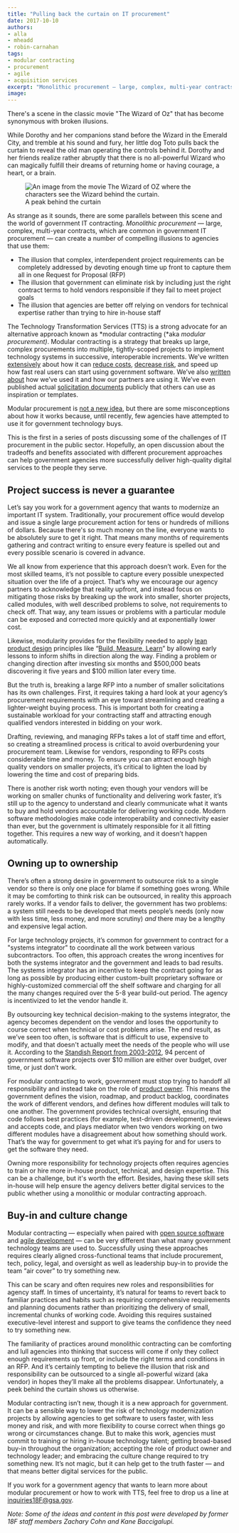 ```yaml
---
title: "Pulling back the curtain on IT procurement"
date: 2017-10-10
authors:
- alla
- mheadd
- robin-carnahan
tags:
- modular contracting
- procurement
- agile
- acquisition services
excerpt: "Monolithic procurement — large, complex, multi-year contracts, which are common in government IT procurement — can create a number of compelling illusions to agencies that use them. The Technology Transformation Services (TTS) is a strong advocate for an alternative approach known as modular contracting (aka modular procurement)."
image:
---
```


There's a scene in the classic movie "The Wizard of Oz" that has become
synonymous with broken illusions.

While Dorothy and her companions stand before the Wizard in the Emerald
City, and tremble at his sound and fury, her little dog Toto pulls back
the curtain to reveal the old man operating the controls behind it.
Dorothy and her friends realize rather abruptly that there is no
all-powerful Wizard who can magically fulfill their dreams of returning
home or having courage, a heart, or a brain.

<figure>
	<img src="{{site.baseurl}}/assets/blog/wizard-of-oz/wizardofoz.jpg" alt="An image from the movie The Wizard of OZ where the characters see the Wizard behind the curtain."/>
  	<figcaption>A peak behind the curtain</figcaption>
</figure>

As strange as it sounds, there are some parallels between this scene and
the world of government IT contracting. *Monolithic procurement* —
large, complex, multi-year contracts, which are common in government IT
procurement — can create a number of compelling illusions to agencies
that use them:

-   The illusion that complex, interdependent project requirements can be completely addressed by devoting enough time up front to capture them all in one Request for Proposal (RFP)
-   The illusion that government can eliminate risk by including just the right contract terms to hold vendors responsible if they fail to meet project goals
-   The illusion that agencies are better off relying on vendors for technical expertise rather than trying to hire in-house staff

The Technology Transformation Services (TTS) is a strong advocate for an
alternative approach known as *modular contracting (*aka *modular
procurement)*. Modular contracting is a strategy that breaks up large,
complex procurements into multiple, tightly-scoped projects to implement
technology systems in successive, interoperable increments. We’ve
written
[extensively](https://18f.gsa.gov/2016/11/15/modular-procurement-state-local-government/)
about how it can [reduce
costs](https://18f.gsa.gov/2016/09/20/mississippi-agile-modular-techniques-child-welfare-system/),
[decrease
risk](https://18f.gsa.gov/2016/03/22/helping-california-buy-a-new-child-welfare-system/),
and speed up how fast real users can start using government software.
We’ve also [written
about](https://18f.gsa.gov/2016/09/20/mississippi-agile-modular-techniques-child-welfare-system/)
how we’ve used it and how our partners are using it. We’ve even
published actual [solicitation
documents](https://github.com/search?q=topic%3Aagile-bpa+org%3A18F&type=Repositories)
publicly that others can use as inspiration or templates.

Modular procurement is [not a new
idea](https://modularcontracting.18f.gov/), but there are some
misconceptions about how it works because, until recently, few agencies
have attempted to use it for government technology buys.

This is the first in a series of posts discussing some of the challenges
of IT procurement in the public sector. Hopefully, an open discussion
about the tradeoffs and benefits associated with different procurement
approaches can help government agencies more successfully deliver
high-quality digital services to the people they serve.

Project success is never a guarantee
------------------------------------

Let’s say you work for a government agency that wants to modernize an
important IT system. Traditionally, your procurement office would
develop and issue a single large procurement action for tens or hundreds
of millions of dollars. Because there's so much money on the line,
everyone wants to be absolutely sure to get it right. That means many
months of requirements gathering and contract writing to ensure every
feature is spelled out and every possible scenario is covered in
advance.

We all know from experience that this approach doesn’t work. Even for
the most skilled teams, it’s not possible to capture every possible
unexpected situation over the life of a project. That’s why we encourage
our agency partners to acknowledge that reality upfront, and instead
focus on mitigating those risks by breaking up the work into smaller,
shorter projects, called modules, with well described problems to solve,
not requirements to check off. That way, any team issues or problems
with a particular module can be exposed and corrected more quickly and
at exponentially lower cost.

Likewise, modularity provides for the flexibility needed to apply [lean
product
design](https://18f.gsa.gov/2015/11/20/how-we-use-a-lean-approach-to-product-design/)
principles like “[Build, Measure,
Learn](https://steveblank.com/2015/05/06/build-measure-learn-throw-things-against-the-wall-and-see-if-they-work/)”
by allowing early lessons to inform shifts in direction along the way.
Finding a problem or changing direction after investing six months and
$500,000 beats discovering it five years and $100 million later every
time.

But the truth is, breaking a large RFP into a number of smaller
solicitations has its own challenges. First, it requires taking a hard
look at your agency’s procurement requirements with an eye toward
streamlining and creating a lighter-weight buying process. This is
important both for creating a sustainable workload for your contracting
staff and attracting enough qualified vendors interested in bidding on
your work.

Drafting, reviewing, and managing RFPs takes a lot of staff time and
effort, so creating a streamlined process is critical to avoid
overburdening your procurement team. Likewise for vendors, responding to
RFPs costs considerable time and money. To ensure you can attract enough
high quality vendors on smaller projects, it’s critical to lighten the
load by lowering the time and cost of preparing bids.

There is another risk worth noting; even though your vendors will be
working on smaller chunks of functionality and delivering work faster,
it’s still up to the agency to understand and clearly communicate what
it wants to buy and hold vendors accountable for delivering working
code. Modern software methodologies make code interoperability and
connectivity easier than ever, but the government is ultimately
responsible for it all fitting together. This requires a new way of
working, and it doesn’t happen automatically.

Owning up to ownership
----------------------

There’s often a strong desire in government to outsource risk to a
single vendor so there is only one place for blame if something goes
wrong. While it may be comforting to think risk can be outsourced, in
reality this approach rarely works. If a vendor fails to deliver, the
government has two problems: a system still needs to be developed that
meets people’s needs (only now with less time, less money, and more
scrutiny) *and* there may be a lengthy and expensive legal action.

For large technology projects, it’s common for government to contract
for a "systems integrator" to coordinate all the work between various
subcontractors. Too often, this approach creates the wrong incentives
for both the systems integrator and the government and leads to bad
results. The systems integrator has an incentive to keep the contract
going for as long as possible by producing either custom-built
proprietary software or highly-customized commercial off the shelf
software and charging for all the many changes required over the 5-8
year build-out period. The agency is incentivized to let the vendor
handle it.

By outsourcing key technical decision-making to the systems integrator,
the agency becomes dependent on the vendor and loses the opportunity to
course correct when technical or cost problems arise. The end result, as
we’ve seen too often, is software that is difficult to use, expensive to
modify, and that doesn't actually meet the needs of the people who will
use it. According to the [Standish Report from
2003-2012](https://www.brookings.edu/blog/techtank/2015/08/25/doomed-challenges-and-solutions-to-government-it-projects/),
94 percent of government software projects over \$10 million are either
over budget, over time, or just don’t work.

For modular contracting to work, government must stop trying to handoff
all responsibility and instead take on the role of [product
owner](https://playbook.cio.gov/#play6). This means the government
defines the vision, roadmap, and product backlog, coordinates the work
of different vendors, and defines how different modules will talk to one
another. The government provides technical oversight, ensuring that code
follows best practices (for example, test-driven development), reviews
and accepts code, and plays mediator when two vendors working on two
different modules have a disagreement about how something should work.
That’s the way for government to get what it’s paying for and for users
to get the software they need.

Owning more responsibility for technology projects often requires
agencies to train or hire more in-house product, technical, and design
expertise. This can be a challenge, but it's worth the effort. Besides,
having these skill sets in-house will help ensure the agency delivers
better digital services to the public whether using a monolithic or
modular contracting approach.

Buy-in and culture change
-------------------------

Modular contracting — especially when paired with [open source
software](https://18f.gsa.gov/2016/08/08/facts-about-publishing-open-source-code-in-government/)
and [agile
development](https://modularcontracting.18f.gov/agile-development/) —
can be very different than what many government technology teams are
used to. Successfully using these approaches requires clearly aligned
cross-functional teams that include procurement, tech, policy, legal,
and oversight as well as leadership buy-in to provide the team “air
cover” to try something new.

This can be scary and often requires new roles and responsibilities for
agency staff. In times of uncertainty, it’s natural for teams to revert
back to familiar practices and habits such as requiring comprehensive
requirements and planning documents rather than prioritizing the
delivery of small, incremental chunks of working code. Avoiding this
requires sustained executive-level interest and support to give teams
the confidence they need to try something new.

The familiarity of practices around monolithic contracting can be
comforting and lull agencies into thinking that success will come if
only they collect enough requirements up front, or include the right
terms and conditions in an RFP. And it’s certainly tempting to believe
the illusion that risk and responsibility can be outsourced to a single
all-powerful wizard (aka vendor) in hopes they’ll make all the problems
disappear. Unfortunately, a peek behind the curtain shows us otherwise.

Modular contracting isn’t new, though it is a new approach for
government. It can be a sensible way to lower the risk of technology
modernization projects by allowing agencies to get software to users
faster, with less money and risk, and with more flexibility to course
correct when things go wrong or circumstances change. But to make this
work, agencies must commit to training or hiring in-house technology
talent; getting broad-based buy-in throughout the organization;
accepting the role of product owner and technology leader; and embracing
the culture change required to try something new. It’s not magic, but it
can help get to the truth faster — and that means better digital
services for the public.

If you work for a government agency that wants to learn more about
modular procurement or how to work with TTS, feel free to drop us a line
at [inquiries18F@gsa.gov](mailto:inquiries18F@gsa.gov).

*Note: Some of the ideas and content in this post were developed by
former 18F staff members Zachary Cohn and Kane Baccigalupi.*
